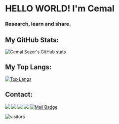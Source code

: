 
# HELLO WORLD! I'm Cemal

 
### Research, learn and share.


## My GitHub Stats:

![Cemal Sezer's GitHub stats](https://github-readme-stats.vercel.app/api?username=cemalsezer&show_icons=true&theme=radical)

## My Top Langs:


[![Top Langs](https://github-readme-stats.vercel.app/api/top-langs/?username=cemalsezer&layout=compact&theme=radical)](https://github.com/anuraghazra/github-readme-stats)




## Contact:
[![](https://img.shields.io/badge/linkedin-%230077B5.svg?&style=for-the-badge&logo=linkedin&logoColor=white)](https://www.linkedin.com/in/cemal-sezer/)
[![](https://img.shields.io/badge/medium-%2312100E.svg?&style=for-the-badge&logo=medium&logoColor=white)](https://medium.com/@cemalsezer)
[![](https://img.shields.io/badge/twitter-%231DA1F2.svg?&style=for-the-badge&logo=twitter&logoColor=white)](https://twitter.com/cemalsezerx)
[![](https://img.shields.io/badge/instagram-%23E4405F.svg?&style=for-the-badge&logo=instagram&logoColor=white)](https://www.instagram.com/cemalsezerx/)
[![Mail Badge](https://img.shields.io/badge/cemalsezer.dev@gmail.com-c14438?style=for-the-badge&logo=Gmail&logoColor=white&link=mailto:cemalsezer.dev@gmail.com)](mailto:cemalsezer.dev@gmail.com)

![visitors](https://visitor-badge.glitch.me/badge?page_id=cemalsezer.visitor-badge)

